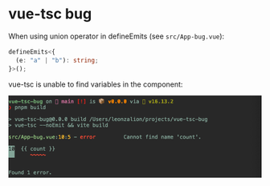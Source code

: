 # vue-tsc bug

When using union operator in defineEmits (see `src/App-bug.vue`):

```ts
defineEmits<{
  (e: "a" | "b"): string;
}>();
```

vue-tsc is unable to find variables in the component:

![vue-tsc error](images/vue-tsc-error.png)
